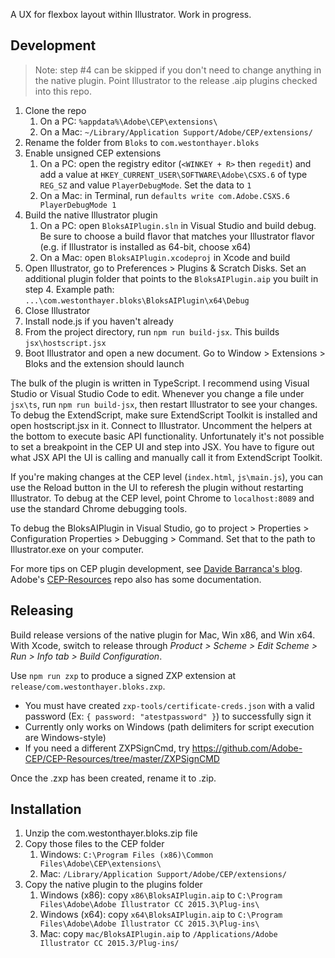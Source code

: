 A UX for flexbox layout within Illustrator. Work in progress.

## Development

> Note: step #4 can be skipped if you don't need to change anything in the native plugin. Point Illustrator to the release .aip plugins checked into this repo.

1. Clone the repo
    1. On a PC: `%appdata%\Adobe\CEP\extensions\`
    2. On a Mac: `~/Library/Application Support/Adobe/CEP/extensions/`
2. Rename the folder from `Bloks` to `com.westonthayer.bloks`
3. Enable unsigned CEP extensions
    1. On a PC: open the registry editor (`<WINKEY + R>` then `regedit`) and add a value at `HKEY_CURRENT_USER\SOFTWARE\Adobe\CSXS.6` of type `REG_SZ` and value `PlayerDebugMode`. Set the data to `1`
    2. On a Mac: in Terminal, run `defaults write com.Adobe.CSXS.6 PlayerDebugMode 1`
4. Build the native Illustrator plugin
    1. On a PC: open `BloksAIPlugin.sln` in Visual Studio and build debug. Be sure to choose a build flavor that matches your Illustrator flavor (e.g. if Illustrator is installed as 64-bit, choose x64)
    2. On a Mac: open `BloksAIPlugin.xcodeproj` in Xcode and build
5. Open Illustrator, go to Preferences > Plugins & Scratch Disks. Set an additional plugin folder that points to the `BloksAIPlugin.aip` you built in step 4. Example path: `...\com.westonthayer.bloks\BloksAIPlugin\x64\Debug`
6. Close Illustrator
7. Install node.js if you haven't already
8. From the project directory, run `npm run build-jsx`. This builds `jsx\hostscript.jsx`
9. Boot Illustrator and open a new document. Go to Window > Extensions > Bloks and the extension should launch

The bulk of the plugin is written in TypeScript. I recommend using Visual Studio or Visual Studio Code to edit. Whenever you change a file under `jsx\ts`, run `npm run build-jsx`, then restart Illustrator to see your changes. To debug the ExtendScript, make sure ExtendScript Toolkit is installed and open hostscript.jsx in it. Connect to Illustrator. Uncomment the helpers at the bottom to execute basic API functionality. Unfortunately it's not possible to set a breakpoint in the CEP UI and step into JSX. You have to figure out what JSX API the UI is calling and manually call it from ExtendScript Toolkit.

If you're making changes at the CEP level (`index.html`, `js\main.js`), you can use the Reload button in the UI to referesh the plugin without restarting Illustrator. To debug at the CEP level, point Chrome to `localhost:8089` and use the standard Chrome debugging tools.

To debug the BloksAIPlugin in Visual Studio, go to project > Properties > Configuration Properties > Debugging > Command. Set that to the path to Illustrator.exe on your computer.

For more tips on CEP plugin development, see [Davide Barranca's blog](http://www.davidebarranca.com/). Adobe's [CEP-Resources](https://github.com/Adobe-CEP/CEP-Resources) repo also has some documentation.

## Releasing

Build release versions of the native plugin for Mac, Win x86, and Win x64. With Xcode, switch to release through *Product > Scheme > Edit Scheme > Run > Info tab > Build Configuration*.

Use `npm run zxp` to produce a signed ZXP extension at `release/com.westonthayer.bloks.zxp`.

* You must have created `zxp-tools/certificate-creds.json` with a valid password (Ex: `{ password: "atestpassword" }`) to successfully sign it
* Currently only works on Windows (path delimiters for script execution are Windows-style)
* If you need a different ZXPSignCmd, try https://github.com/Adobe-CEP/CEP-Resources/tree/master/ZXPSignCMD

Once the .zxp has been created, rename it to .zip.

## Installation

1. Unzip the com.westonthayer.bloks.zip file
2. Copy those files to the CEP folder
    1. Windows: `C:\Program Files (x86)\Common Files\Adobe\CEP\extensions\`
    2. Mac: `/Library/Application Support/Adobe/CEP/extensions/`
3. Copy the native plugin to the plugins folder
    1. Windows (x86): copy `x86\BloksAIPlugin.aip` to `C:\Program Files\Adobe\Adobe Illustrator CC 2015.3\Plug-ins\`
    2. Windows (x64): copy `x64\BloksAIPlugin.aip` to `C:\Program Files\Adobe\Adobe Illustrator CC 2015.3\Plug-ins\`
    3. Mac: copy `mac/BloksAIPlugin.aip` to `/Applications/Adobe Illustrator CC 2015.3/Plug-ins/`